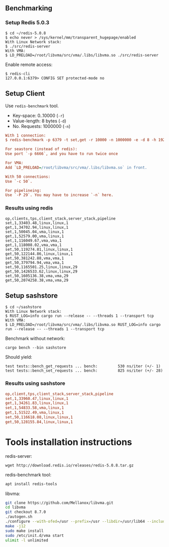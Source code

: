 ## Benchmarking 

### Setup Redis 5.0.3

```
$ cd ~/redis-5.0.8
$ echo never > /sys/kernel/mm/transparent_hugepage/enabled
With Linux Network stack:
$ ./src/redis-server
With VMA:
$ LD_PRELOAD=/root/libvma/src/vma/.libs/libvma.so ./src/redis-server
```

Enable remote access:
```
$ redis-cli
127.0.0.1:6379> CONFIG SET protected-mode no
```

## Setup Client

Use `redis-benchmark` tool.

* Key-space: 0..10000 (`-r`)
* Value-length: 8 bytes (`-d`)
* No. Requests: 1000000 (`-n`)

```cfg
With 1 connection:
$ redis-benchmark -p 6379 -t set,get -r 10000 -n 1000000 -e -d 8 -h 192.168.100.117 -c 1

For seastore (instead of redis):
Use port `-p 6666`, and you have to run twice once 

For VMA:
Add `LD_PRELOAD=/root/libvma/src/vma/.libs/libvma.so` in front.

With 50 connections:
Use `-c 50`.

For pipelineing:
Use `-P 29`. You may have to increase `-n` here.
```

### Results using redis

```
op,clients,tps,client_stack,server_stack,pipeline
set,1,33403.48,linux,linux,1
get,1,34702.94,linux,linux,1
set,1,50045.04,vma,linux,1
get,1,52579.00,vma,linux,1
set,1,116049.67,vma,vma,1
get,1,118008.02,vma,vma,1
set,50,119274.81,linux,linux,1
get,50,122144.86,linux,linux,1
set,50,381242.88,vma,vma,1
get,50,379794.94,vma,vma,1
set,50,1165501.25,linux,linux,29
get,50,1426533.62,linux,linux,29
set,50,1605136.38,vma,vma,29
get,50,2074258.38,vma,vma,29
```


## Setup sashstore

```
$ cd ~/sashstore
With Linux Network stack:
$ RUST_LOG=info cargo run --release -- --threads 1 --transport tcp
With VMA:
$ LD_PRELOAD=/root/libvma/src/vma/.libs/libvma.so RUST_LOG=info cargo run --release -- --threads 1 --transport tcp
```

Benchmark without network:
```
cargo bench --bin sashstore
```

Should yield:
```
test tests::bench_get_requests ... bench:         530 ns/iter (+/- 1)
test tests::bench_set_requests ... bench:         825 ns/iter (+/- 28)
```

### Results using sashstore

```cfg
op,client,tps,client_stack,server_stack,pipeline
set,1,33960.47,linux,linux,1
get,1,34261.83,linux,linux,1
set,1,54833.58,vma,linux,1
get,1,51522.49,vma,linux,1
set,50,116618.08,linux,linux,1
get,50,128155.84,linux,linux,1
```

# Tools installation instructions

redis-server:

```
wget http://download.redis.io/releases/redis-5.0.8.tar.gz
```

redis-benchmark tool:

```bash
apt install redis-tools
```

libvma:

```bash
git clone https://github.com/Mellanox/libvma.git
cd libvma
git checkout 8.7.0
./autogen.sh
./configure --with-ofed=/usr --prefix=/usr --libdir=/usr/lib64 --includedir=/usr/include --docdir=/usr/share/doc/libvma --sysconfdir=/etc
make -j12
sudo make install
sudo /etc/init.d/vma start
ulimit -l unlimited
```